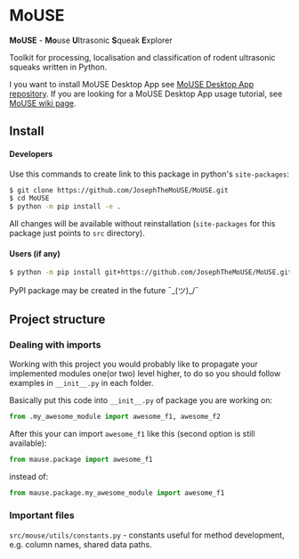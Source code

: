 # MoUSE

**MoUSE** - **Mo**use **U**ltrasonic **S**queak **E**xplorer

Toolkit for processing, localisation and classification of rodent ultrasonic squeaks written in Python.

I you want to install MoUSE Desktop App see [MoUSE Desktop App repository](https://github.com/JosephTheMoUSE/MoUSE-GUI#mouse-desktop-app). If you are looking for a MoUSE Desktop App usage tutorial,
see [MoUSE wiki page](https://github.com/JosephTheMoUSE/MoUSE-docs/wiki).

## Install

#### Developers

Use this commands to create link to this package in python's `site-packages`:
```bash
$ git clone https://github.com/JosephTheMoUSE/MoUSE.git
$ cd MoUSE
$ python -m pip install -e .
```
All changes will be available without reinstallation (`site-packages` for this package just points to `src` directory).

#### Users (if any)

```bash
$ python -m pip install git+https://github.com/JosephTheMoUSE/MoUSE.git
```

PyPI package may be created in the future ¯\_(ツ)_/¯

## Project structure 

### Dealing with imports

Working with this project you would probably like to propagate your implemented modules one(or two) level higher,
to do so you should follow examples in `__init__.py` in each folder.

Basically put this code into `__init__.py` of package you are working on:
```python
from .my_awesome_module import awesome_f1, awesome_f2
``` 
After this your can import `awesome_f1` like this (second option is still available):
```python
from mause.package import awesome_f1
``` 
instead of:
```python
from mause.package.my_awesome_module import awesome_f1
``` 

### Important files

`src/mouse/utils/constants.py` - constants useful for method development, e.g. 
column names, shared data paths.
